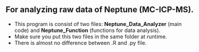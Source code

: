 ## For analyzing raw data of Neptune (MC-ICP-MS). 
- This program is consist of two files: **Neptune_Data_Analyzer** (main code) and **Neptune_Function** (functions for data analysis).
- Make sure you put this two files in the same folder at runtime.
- There is almost no difference between .R and  .py file.

